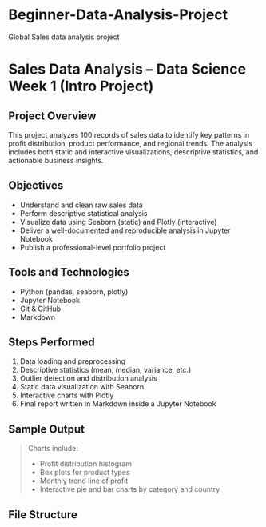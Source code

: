 # Beginner-Data-Analysis-Project
Global Sales data analysis project
# Sales Data Analysis – Data Science Week 1 (Intro Project)

## Project Overview

This project analyzes 100 records of sales data to identify key patterns in profit distribution, product performance, and regional trends. The analysis includes both static and interactive visualizations, descriptive statistics, and actionable business insights.

## Objectives

- Understand and clean raw sales data
- Perform descriptive statistical analysis
- Visualize data using Seaborn (static) and Plotly (interactive)
- Deliver a well-documented and reproducible analysis in Jupyter Notebook
- Publish a professional-level portfolio project

## Tools and Technologies

- Python (pandas, seaborn, plotly)
- Jupyter Notebook
- Git & GitHub
- Markdown

## Steps Performed

1. Data loading and preprocessing
2. Descriptive statistics (mean, median, variance, etc.)
3. Outlier detection and distribution analysis
4. Static data visualization with Seaborn
5. Interactive charts with Plotly
6. Final report written in Markdown inside a Jupyter Notebook

## Sample Output

> Charts include:
> - Profit distribution histogram
> - Box plots for product types
> - Monthly trend line of profit
> - Interactive pie and bar charts by category and country

## File Structure

